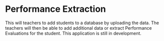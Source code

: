 # Performance Extraction
 This will teachers to add students to a database by uploading the data. The teachers will then be able to add additional data or extract Performance Evaluations for the student. This application is still in development.
